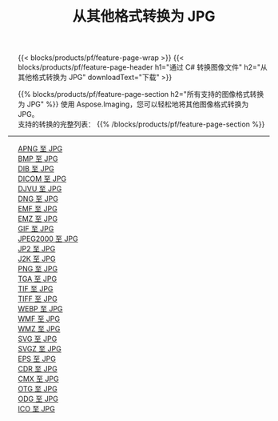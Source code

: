 ﻿---
title: 从其他格式转换为 JPG 
weight: 3920
url: /zh-hans/java/conversion/to/jpg 
lang: zh-hans
langdirlevel: 2
locales: zh-hans,ja,it,ru,de,es,fr,nl,id,lt,pl,pt,vi,tr,ko,zh-hant,ar,hi,th,sv,cs,uk,he
description: 使用 Aspose.Imaging，您可以轻松地将其他格式转换为 JPG
---

{{< blocks/products/pf/feature-page-wrap >}}
{{< blocks/products/pf/feature-page-header h1="通过 C# 转换图像文件" h2="从其他格式转换为 JPG" downloadText="下载" >}}


{{% blocks/products/pf/feature-page-section  h2="所有支持的图像格式转换为 JPG" %}}
使用 Aspose.Imaging，您可以轻松地将其他图像格式转换为 JPG。
<br/>
支持的转换的完整列表：
{{% /blocks/products/pf/feature-page-section %}}
<div class="container-fluid productfamilypage bg-gray">
    <div class="convertypes bg-gray agp-content section">
        <div class="container">
		<hr style="margin-left:-20px;"/>
		<div class="row other-converters">
		    <div class='col-md-2 other-converter remove-lp remove-rp'><a href="/imaging/zh-hans/java/conversion/apng-to-jpg" >APNG 至 JPG</a></div>
<div class='col-md-2 other-converter remove-lp remove-rp'><a href="/imaging/zh-hans/java/conversion/bmp-to-jpg" >BMP 至 JPG</a></div>
<div class='col-md-2 other-converter remove-lp remove-rp'><a href="/imaging/zh-hans/java/conversion/dib-to-jpg" >DIB 至 JPG</a></div>
<div class='col-md-2 other-converter remove-lp remove-rp'><a href="/imaging/zh-hans/java/conversion/dicom-to-jpg" >DICOM 至 JPG</a></div>
<div class='col-md-2 other-converter remove-lp remove-rp'><a href="/imaging/zh-hans/java/conversion/djvu-to-jpg" >DJVU 至 JPG</a></div>
<div class='col-md-2 other-converter remove-lp remove-rp'><a href="/imaging/zh-hans/java/conversion/dng-to-jpg" >DNG 至 JPG</a></div>
<div class='col-md-2 other-converter remove-lp remove-rp'><a href="/imaging/zh-hans/java/conversion/emf-to-jpg" >EMF 至 JPG</a></div>
<div class='col-md-2 other-converter remove-lp remove-rp'><a href="/imaging/zh-hans/java/conversion/emz-to-jpg" >EMZ 至 JPG</a></div>
<div class='col-md-2 other-converter remove-lp remove-rp'><a href="/imaging/zh-hans/java/conversion/gif-to-jpg" >GIF 至 JPG</a></div>
<div class='col-md-2 other-converter remove-lp remove-rp'><a href="/imaging/zh-hans/java/conversion/jpeg2000-to-jpg" >JPEG2000 至 JPG</a></div>
<div class='col-md-2 other-converter remove-lp remove-rp'><a href="/imaging/zh-hans/java/conversion/jp2-to-jpg" >JP2 至 JPG</a></div>
<div class='col-md-2 other-converter remove-lp remove-rp'><a href="/imaging/zh-hans/java/conversion/j2k-to-jpg" >J2K 至 JPG</a></div>
<div class='col-md-2 other-converter remove-lp remove-rp'><a href="/imaging/zh-hans/java/conversion/png-to-jpg" >PNG 至 JPG</a></div>
<div class='col-md-2 other-converter remove-lp remove-rp'><a href="/imaging/zh-hans/java/conversion/tga-to-jpg" >TGA 至 JPG</a></div>
<div class='col-md-2 other-converter remove-lp remove-rp'><a href="/imaging/zh-hans/java/conversion/tif-to-jpg" >TIF 至 JPG</a></div>
<div class='col-md-2 other-converter remove-lp remove-rp'><a href="/imaging/zh-hans/java/conversion/tiff-to-jpg" >TIFF 至 JPG</a></div>
<div class='col-md-2 other-converter remove-lp remove-rp'><a href="/imaging/zh-hans/java/conversion/webp-to-jpg" >WEBP 至 JPG</a></div>
<div class='col-md-2 other-converter remove-lp remove-rp'><a href="/imaging/zh-hans/java/conversion/wmf-to-jpg" >WMF 至 JPG</a></div>
<div class='col-md-2 other-converter remove-lp remove-rp'><a href="/imaging/zh-hans/java/conversion/wmz-to-jpg" >WMZ 至 JPG</a></div>
<div class='col-md-2 other-converter remove-lp remove-rp'><a href="/imaging/zh-hans/java/conversion/svg-to-jpg" >SVG 至 JPG</a></div>
<div class='col-md-2 other-converter remove-lp remove-rp'><a href="/imaging/zh-hans/java/conversion/svgz-to-jpg" >SVGZ 至 JPG</a></div>
<div class='col-md-2 other-converter remove-lp remove-rp'><a href="/imaging/zh-hans/java/conversion/eps-to-jpg" >EPS 至 JPG</a></div>
<div class='col-md-2 other-converter remove-lp remove-rp'><a href="/imaging/zh-hans/java/conversion/cdr-to-jpg" >CDR 至 JPG</a></div>
<div class='col-md-2 other-converter remove-lp remove-rp'><a href="/imaging/zh-hans/java/conversion/cmx-to-jpg" >CMX 至 JPG</a></div>
<div class='col-md-2 other-converter remove-lp remove-rp'><a href="/imaging/zh-hans/java/conversion/otg-to-jpg" >OTG 至 JPG</a></div>
<div class='col-md-2 other-converter remove-lp remove-rp'><a href="/imaging/zh-hans/java/conversion/odg-to-jpg" >ODG 至 JPG</a></div>
<div class='col-md-2 other-converter remove-lp remove-rp'><a href="/imaging/zh-hans/java/conversion/ico-to-jpg" >ICO 至 JPG</a></div>
                </div>
        </div>
    </div>
</div>
<br/>

